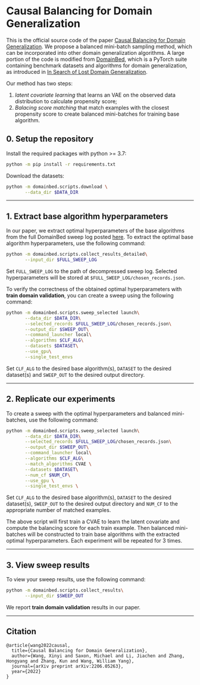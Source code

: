 # Causal Balancing for Domain Generalization

This is the official source code of the paper [Causal Balancing for Domain Generalization](https://arxiv.org/abs/2206.05263). 
We propose a balanced mini-batch sampling method, which can be incorporated into other domain generalization algorithms.
A large portion of the code is modified from [DomainBed](https://github.com/facebookresearch/DomainBed), which is a PyTorch suite containing benchmark datasets and algorithms for domain generalization, as introduced in [In Search of Lost Domain Generalization](https://arxiv.org/abs/2007.01434). 

Our method has two steps: 
1. *latent covariate learning* that learns an VAE on the observed data distribution to calculate propensity score; 
2. *Balacing score matching* that match examples with the closest propensity score to create balanced mini-batches for training base algorithm.

## 0. Setup the repository

Install the required packages with python >= 3.7:
```sh
python -m pip install -r requirements.txt
```

Download the datasets:
```sh
python -m domainbed.scripts.download \
       --data_dir $DATA_DIR
```

-------

## 1. Extract base algorithm hyperparameters

In our paper, we extract optimal hyperparameters of the base algorithms from the full DomainBed sweep log posted [here](https://drive.google.com/file/d/16VFQWTble6-nB5AdXBtQpQFwjEC7CChM/view?usp=sharing). 
To extract the optimal base algorithm hyperparameters, use the following command:
```sh
python -m domainbed.scripts.collect_results_detailed\
       --input_dir $FULL_SWEEP_LOG
```
Set `FULL_SWEEP_LOG` to the path of decompressed sweep log. Selected hyperparameters will be stored at `$FULL_SWEEP_LOG/chosen_records.json`.

To verify the correctness of the obtained optimal hyperparameters with 
**train domain validation**, you can create a sweep using the following command:
```sh
python -m domainbed.scripts.sweep_selected launch\
       --data_dir $DATA_DIR\
       --selected_records $FULL_SWEEP_LOG/chosen_records.json\
       --output_dir $SWEEP_OUT\
       --command_launcher local\
       --algorithms $CLF_ALG\
       --datasets $DATASET\
       --use_gpu\
       --single_test_envs 
```
Set `CLF_ALG` to the desired base algorithm(s), `DATASET` to the desired dataset(s) and `SWEEP_OUT` to the desired output directory.

-------

## 2. Replicate our experiments

To create a sweep with the optimal hyperparameters and balanced mini-batches, use the following command:
```sh
python -m domainbed.scripts.sweep_selected launch\
       --data_dir $DATA_DIR\
       --selected_records $FULL_SWEEP_LOG/chosen_records.json\
       --output_dir $SWEEP_OUT\
       --command_launcher local\
       --algorithms $CLF_ALG\
       --match_algorithms CVAE \
       --datasets $DATASET\
       --num_cf $NUM_CF\
       --use_gpu \
       --single_test_envs \
```
Set `CLF_ALG` to the desired base algorithm(s), `DATASET` to the desired dataset(s), `SWEEP_OUT` to the desired output directory and `NUM_CF` to the appropriate number of matched examples.

The above script will first train a CVAE to learn the latent covariate and compute the balancing score for each train example. Then balanced mini-batches will be constructed to train base algorithms with the extracted optimal hyperparameters. Each experiment will be repeated for 3 times.

------

## 3. View sweep results

To view your sweep results, use the following command:
```sh
python -m domainbed.scripts.collect_results\
       --input_dir $SWEEP_OUT
```
We report **train domain validation** results in our paper.

------

## Citation

```
@article{wang2022causal,
  title={Causal Balancing for Domain Generalization},
  author={Wang, Xinyi and Saxon, Michael and Li, Jiachen and Zhang, Hongyang and Zhang, Kun and Wang, William Yang},
  journal={arXiv preprint arXiv:2206.05263},
  year={2022}
}
```